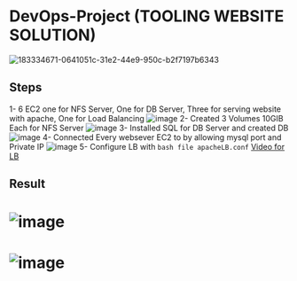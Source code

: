 # DevOps-Project (TOOLING WEBSITE SOLUTION)
![183334671-0641051c-31e2-44e9-950c-b2f7197b6343](https://github.com/user-attachments/assets/b8164399-9b25-4e1e-b07c-1791bab3e9b9)

## Steps
 1- 6 EC2 one for NFS Server, One for DB Server, Three for serving website with apache, One for Load Balancing ![image](https://github.com/user-attachments/assets/d6c9e67d-be62-438a-9cfb-8c4fd6e122c7)
 2- Created 3 Volumes 10GIB Each for NFS Server ![image](https://github.com/user-attachments/assets/3747b3e8-e344-4f3a-9ad7-4b639eae7b39)
 3- Installed SQL for DB Server and created DB
 ![image](https://github.com/user-attachments/assets/f60e94cb-54f4-4229-90da-dffc13900481)
 4- Connected Every websever EC2 to by allowing mysql port and Private IP 
 ![image](https://github.com/user-attachments/assets/a4e2e03f-6312-453f-82d1-be334d3d3204)
 5- Configure LB with ```bash file apacheLB.conf```
[Video for LB](https://github.com/user-attachments/assets/a543e169-afa9-473c-8757-b59bbf190c7f)

## Result
 # ![image](https://github.com/user-attachments/assets/aa409a23-8a9b-43de-8498-84a0f4ef72c2)
 # ![image](https://github.com/user-attachments/assets/fb5ff22e-e9d5-4a6d-a656-822f96fdfc4d)

